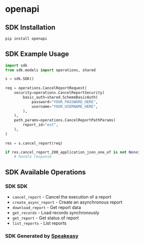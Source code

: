 # openapi

<!-- Start SDK Installation -->
## SDK Installation

```bash
pip install openapi
```
<!-- End SDK Installation -->

## SDK Example Usage
<!-- Start SDK Example Usage -->
```python
import sdk
from sdk.models import operations, shared

s = sdk.SDK()
    
req = operations.CancelReportRequest(
    security=operations.CancelReportSecurity(
        basic_auth=shared.SchemeBasicAuth(
            password="YOUR_PASSWORD_HERE",
            username="YOUR_USERNAME_HERE",
        ),
    ),
    path_params=operations.CancelReportPathParams(
        report_id="est",
    ),
)
    
res = s.cancel_report(req)

if res.cancel_report_200_application_json_one_of is not None:
    # handle response
```
<!-- End SDK Example Usage -->

<!-- Start SDK Available Operations -->
## SDK Available Operations

### SDK SDK

* `cancel_report` - Cancel the execution of a report
* `create_async_report` - Create an asynchronous report
* `download_report` - Get report data
* `get_records` - Load records synchronously
* `get_report` - Get status of report
* `list_reports` - List reports

<!-- End SDK Available Operations -->

### SDK Generated by [Speakeasy](https://docs.speakeasyapi.dev/docs/using-speakeasy/client-sdks)
